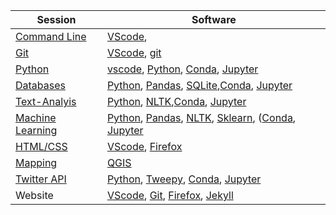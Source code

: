 Session | Software
--------| -------------------------
[Command Line](https://github.com/DHRI-Curriculum/command-line) | [VScode](sections/vscode.md), 
[Git](https://github.com/DHRI-Curriculum/git) | [VScode](sections/vscode.md), [git](sections/git.md)
[Python](https://github.com/DHRI-Curriculum/python) | [vscode](sections/vscode.md), [Python](sections/python.md), [Conda](sections/conda.md), [Jupyter](sections/jupyter.md)
[Databases](https://github.com/DHRI-Curriculum/databases) | [Python](sections/python.md), [Pandas](sections/pandas.md), [SQLite](sections/sqlite.md),[Conda](sections/conda.md), [Jupyter](sections/jupyter.md)
[Text-Analyis](https://github.com/DHRI-Curriculum/text-analysis) | [Python](sections/python.md), [NLTK](sections/pandas.md),[Conda](sections/conda.md), [Jupyter](sections/jupyter.md)
[Machine Learning](https://github.com/DHRI-Curriculum/machine-learning)| [Python](sections/python.md), [Pandas](sections/pandas.md), [NLTK](sections/pandas.md), [Sklearn](sections/sklearn.md), ([Conda](sections/conda.md), [Jupyter](sections/jupyter.md)
[HTML/CSS](https://github.com/DHRI-Curriculum/html-css) | [VScode](sections/vscode.md), [Firefox](sections/firefox.md)
[Mapping](https://github.com/DHRI-Curriculum/mapping) | [QGIS](sections/qgis.md)
[Twitter API](https://github.com/DHRI-Curriculum/twitter-api) | [Python](sections/python.md), [Tweepy](sections/tweepy.py), [Conda](sections/conda.md), [Jupyter](sections/jupyter.md)
Website | [VScode](sections/vscode.md), [Git](sections/git.md), [Firefox](sections/firefox.md), [Jekyll](sections/jekyll.md)




